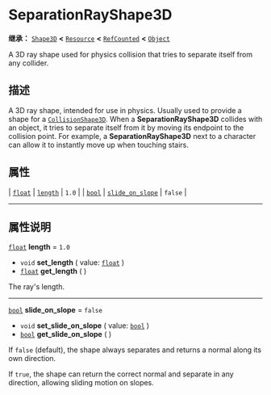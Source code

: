 <!-- ⚠ 请勿编辑本文件 ⚠ -->
<!-- 本文档使用脚本从 WeDot 引擎源码仓库生成。 -->
<!-- 生成脚本：https://github.com/WeDot-Engine/WeDot/tree/4.3/doc/tools/make_md.py； -->
<!-- 原文件：https://github.com/WeDot-Engine/WeDot/tree/4.3/doc/classes/SeparationRayShape3D.xml。 -->

<div id="_class_separationrayshape3d"></div>

# SeparationRayShape3D

**继承：** [`Shape3D`](class_shape3d.md) **<** [`Resource`](class_resource.md) **<** [`RefCounted`](class_refcounted.md) **<** [`Object`](class_object.md)

A 3D ray shape used for physics collision that tries to separate itself from any collider.

## 描述

A 3D ray shape, intended for use in physics. Usually used to provide a shape for a [`CollisionShape3D`](class_collisionshape3d.md). When a **SeparationRayShape3D** collides with an object, it tries to separate itself from it by moving its endpoint to the collision point. For example, a **SeparationRayShape3D** next to a character can allow it to instantly move up when touching stairs.

## 属性

| [`float`](class_float.md) | [`length`](#class_separationrayshape3d_property_length)                 | ``1.0``   |
| [`bool`](class_bool.md)   | [`slide_on_slope`](#class_separationrayshape3d_property_slide_on_slope) | ``false`` |

<!-- rst-class:: classref-section-separator -->

---

## 属性说明

<div id="_class_separationrayshape3d_property_length"></div>

[`float`](class_float.md) **length** = ``1.0`` <div id="class_separationrayshape3d_property_length"></div>

- `void` **set_length** ( value: [`float`](class_float.md) )
- [`float`](class_float.md) **get_length** ( )

The ray's length.

<!-- rst-class:: classref-item-separator -->

---

<div id="_class_separationrayshape3d_property_slide_on_slope"></div>

[`bool`](class_bool.md) **slide_on_slope** = ``false`` <div id="class_separationrayshape3d_property_slide_on_slope"></div>

- `void` **set_slide_on_slope** ( value: [`bool`](class_bool.md) )
- [`bool`](class_bool.md) **get_slide_on_slope** ( )

If `false` (default), the shape always separates and returns a normal along its own direction.

If `true`, the shape can return the correct normal and separate in any direction, allowing sliding motion on slopes.

[^virtual]: 本方法通常需要用户覆盖才能生效。
[^const]: 本方法无副作用，不会修改该实例的任何成员变量。
[^vararg]: 本方法除了能接受在此处描述的参数外，还能够继续接受任意数量的参数。
[^constructor]: 本方法用于构造某个类型。
[^static]: 调用本方法无需实例，可直接使用类名进行调用。
[^operator]: 本方法描述的是使用本类型作为左操作数的有效运算符。
[^bitfield]: 这个值是由下列位标志构成位掩码的整数。
[^void]: 无返回值。
